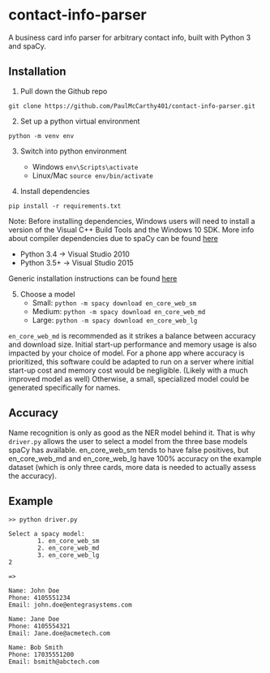 # contact-info-parser
A business card info parser for arbitrary contact info, built with Python 3 and spaCy.

## Installation
1. Pull down the Github repo
```
git clone https://github.com/PaulMcCarthy401/contact-info-parser.git
```
2. Set up a python virtual environment
```
python -m venv env
```
3. Switch into python environment
   - Windows `env\Scripts\activate`
   - Linux/Mac `source env/bin/activate`

4. Install dependencies
```
pip install -r requirements.txt
```
Note: Before installing dependencies, Windows users will need to install
a version of the Visual C++ Build Tools and the Windows 10 SDK.
More info about compiler dependencies due to spaCy
can be found [here](https://spacy.io/usage/#source-windows)

  - Python 3.4  -> Visual Studio 2010
  - Python 3.5+ -> Visual Studio 2015

Generic installation instructions can be found [here](https://spacy.io/usage/#pip)

5. Choose a model
   - Small:  `python -m spacy download en_core_web_sm`
   - Medium: `python -m spacy download en_core_web_md`
   - Large:  `python -m spacy download en_core_web_lg`

`en_core_web_md` is recommended as it strikes a balance between accuracy and
download size. Initial start-up performance and memory usage is also impacted
by your choice of model. For a phone app where accuracy is prioritized, this
software could be adapted to run on a server where initial start-up cost
and memory cost would be negligible. (Likely with a much improved model as well)
Otherwise, a small, specialized model could be generated specifically for names.

## Accuracy
Name recognition is only as good as the NER model behind it. That is why `driver.py`
allows the user to select a model from the three base models spaCy
has available. en_core_web_sm tends to have false positives,
but en_core_web_md and en_core_web_lg have 100% accuracy on the example dataset
(which is only three cards, more data is needed to actually assess the accuracy).

## Example
```
>> python driver.py

Select a spacy model:
        1. en_core_web_sm
        2. en_core_web_md
        3. en_core_web_lg
2

=>

Name: John Doe
Phone: 4105551234
Email: john.doe@entegrasystems.com

Name: Jane Doe
Phone: 4105554321
Email: Jane.doe@acmetech.com

Name: Bob Smith
Phone: 17035551200
Email: bsmith@abctech.com
```